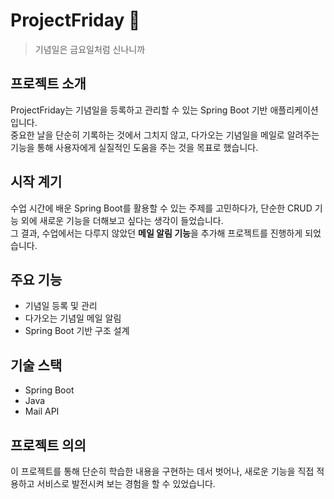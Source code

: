 # ProjectFriday 🎉  
> 기념일은 금요일처럼 신나니까  

## 프로젝트 소개
ProjectFriday는 기념일을 등록하고 관리할 수 있는 Spring Boot 기반 애플리케이션입니다.  
중요한 날을 단순히 기록하는 것에서 그치지 않고, 다가오는 기념일을 메일로 알려주는 기능을 통해 사용자에게 실질적인 도움을 주는 것을 목표로 했습니다.  

## 시작 계기
수업 시간에 배운 Spring Boot를 활용할 수 있는 주제를 고민하다가, 단순한 CRUD 기능 외에 새로운 기능을 더해보고 싶다는 생각이 들었습니다.  
그 결과, 수업에서는 다루지 않았던 **메일 알림 기능**을 추가해 프로젝트를 진행하게 되었습니다.  

## 주요 기능
- 기념일 등록 및 관리  
- 다가오는 기념일 메일 알림  
- Spring Boot 기반 구조 설계  

## 기술 스택
- Spring Boot  
- Java  
- Mail API  

## 프로젝트 의의
이 프로젝트를 통해 단순히 학습한 내용을 구현하는 데서 벗어나, 새로운 기능을 직접 적용하고 서비스로 발전시켜 보는 경험을 할 수 있었습니다.  
